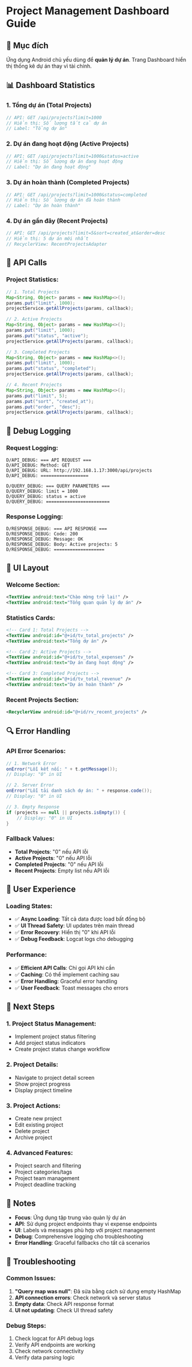 # Project Management Dashboard Guide

## 🎯 **Mục đích**
Ứng dụng Android chủ yếu dùng để **quản lý dự án**. Trang Dashboard hiển thị thống kê dự án thay vì tài chính.

## 📊 **Dashboard Statistics**

### **1. Tổng dự án (Total Projects)**
```java
// API: GET /api/projects?limit=1000
// Hiển thị: Số lượng tất cả dự án
// Label: "Tổng dự án"
```

### **2. Dự án đang hoạt động (Active Projects)**
```java
// API: GET /api/projects?limit=1000&status=active
// Hiển thị: Số lượng dự án đang hoạt động
// Label: "Dự án đang hoạt động"
```

### **3. Dự án hoàn thành (Completed Projects)**
```java
// API: GET /api/projects?limit=1000&status=completed
// Hiển thị: Số lượng dự án đã hoàn thành
// Label: "Dự án hoàn thành"
```

### **4. Dự án gần đây (Recent Projects)**
```java
// API: GET /api/projects?limit=5&sort=created_at&order=desc
// Hiển thị: 5 dự án mới nhất
// RecyclerView: RecentProjectsAdapter
```

## 🔧 **API Calls**

### **Project Statistics:**
```java
// 1. Total Projects
Map<String, Object> params = new HashMap<>();
params.put("limit", 1000);
projectService.getAllProjects(params, callback);

// 2. Active Projects  
Map<String, Object> params = new HashMap<>();
params.put("limit", 1000);
params.put("status", "active");
projectService.getAllProjects(params, callback);

// 3. Completed Projects
Map<String, Object> params = new HashMap<>();
params.put("limit", 1000);
params.put("status", "completed");
projectService.getAllProjects(params, callback);

// 4. Recent Projects
Map<String, Object> params = new HashMap<>();
params.put("limit", 5);
params.put("sort", "created_at");
params.put("order", "desc");
projectService.getAllProjects(params, callback);
```

## 🐛 **Debug Logging**

### **Request Logging:**
```
D/API_DEBUG: === API REQUEST ===
D/API_DEBUG: Method: GET
D/API_DEBUG: URL: http://192.168.1.17:3000/api/projects
D/API_DEBUG: ==================

D/QUERY_DEBUG: === QUERY PARAMETERS ===
D/QUERY_DEBUG: limit = 1000
D/QUERY_DEBUG: status = active
D/QUERY_DEBUG: ========================
```

### **Response Logging:**
```
D/RESPONSE_DEBUG: === API RESPONSE ===
D/RESPONSE_DEBUG: Code: 200
D/RESPONSE_DEBUG: Message: OK
D/RESPONSE_DEBUG: Body: Active projects: 5
D/RESPONSE_DEBUG: ===================
```

## 🎨 **UI Layout**

### **Welcome Section:**
```xml
<TextView android:text="Chào mừng trở lại!" />
<TextView android:text="Tổng quan quản lý dự án" />
```

### **Statistics Cards:**
```xml
<!-- Card 1: Total Projects -->
<TextView android:id="@+id/tv_total_projects" />
<TextView android:text="Tổng dự án" />

<!-- Card 2: Active Projects -->
<TextView android:id="@+id/tv_total_expenses" />
<TextView android:text="Dự án đang hoạt động" />

<!-- Card 3: Completed Projects -->
<TextView android:id="@+id/tv_total_revenue" />
<TextView android:text="Dự án hoàn thành" />
```

### **Recent Projects Section:**
```xml
<RecyclerView android:id="@+id/rv_recent_projects" />
```

## 🔍 **Error Handling**

### **API Error Scenarios:**
```java
// 1. Network Error
onError("Lỗi kết nối: " + t.getMessage());
// Display: "0" in UI

// 2. Server Error
onError("Lỗi tải danh sách dự án: " + response.code());
// Display: "0" in UI

// 3. Empty Response
if (projects == null || projects.isEmpty()) {
    // Display: "0" in UI
}
```

### **Fallback Values:**
- **Total Projects**: "0" nếu API lỗi
- **Active Projects**: "0" nếu API lỗi
- **Completed Projects**: "0" nếu API lỗi
- **Recent Projects**: Empty list nếu API lỗi

## 📱 **User Experience**

### **Loading States:**
- ✅ **Async Loading**: Tất cả data được load bất đồng bộ
- ✅ **UI Thread Safety**: UI updates trên main thread
- ✅ **Error Recovery**: Hiển thị "0" khi API lỗi
- ✅ **Debug Feedback**: Logcat logs cho debugging

### **Performance:**
- ✅ **Efficient API Calls**: Chỉ gọi API khi cần
- ✅ **Caching**: Có thể implement caching sau
- ✅ **Error Handling**: Graceful error handling
- ✅ **User Feedback**: Toast messages cho errors

## 🚀 **Next Steps**

### **1. Project Status Management:**
- Implement project status filtering
- Add project status indicators
- Create project status change workflow

### **2. Project Details:**
- Navigate to project detail screen
- Show project progress
- Display project timeline

### **3. Project Actions:**
- Create new project
- Edit existing project
- Delete project
- Archive project

### **4. Advanced Features:**
- Project search and filtering
- Project categories/tags
- Project team management
- Project deadline tracking

## 📝 **Notes**

- **Focus**: Ứng dụng tập trung vào quản lý dự án
- **API**: Sử dụng project endpoints thay vì expense endpoints
- **UI**: Labels và messages phù hợp với project management
- **Debug**: Comprehensive logging cho troubleshooting
- **Error Handling**: Graceful fallbacks cho tất cả scenarios

## 🔧 **Troubleshooting**

### **Common Issues:**
1. **"Query map was null"**: Đã sửa bằng cách sử dụng empty HashMap
2. **API connection errors**: Check network và server status
3. **Empty data**: Check API response format
4. **UI not updating**: Check UI thread safety

### **Debug Steps:**
1. Check logcat for API debug logs
2. Verify API endpoints are working
3. Check network connectivity
4. Verify data parsing logic
